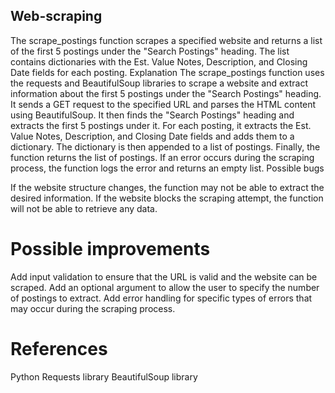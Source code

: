 ## Web-scraping

The scrape_postings function scrapes a specified website and returns a list of the first 5 postings under the "Search Postings" heading. The list contains dictionaries with the Est. Value Notes, Description, and Closing Date fields for each posting.
Explanation
The scrape_postings function uses the requests and BeautifulSoup libraries to scrape a website and extract information about the first 5 postings under the "Search Postings" heading. 
It sends a GET request to the specified URL and parses the HTML content using BeautifulSoup. It then finds the "Search Postings" heading and extracts the first 5 postings under it. For each posting, it extracts the Est. Value Notes, Description, and Closing Date fields and adds them to a dictionary. The dictionary is then appended to a list of postings.
Finally, the function returns the list of postings. If an error occurs during the scraping process, the function logs the error and returns an empty list.
Possible bugs

If the website structure changes, the function may not be able to extract the desired information.
If the website blocks the scraping attempt, the function will not be able to retrieve any data.

# Possible improvements

Add input validation to ensure that the URL is valid and the website can be scraped.
Add an optional argument to allow the user to specify the number of postings to extract.
Add error handling for specific types of errors that may occur during the scraping process.

# References

Python Requests library
BeautifulSoup library
